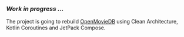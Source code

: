 ### _Work in progress ..._

The project is going to rebuild [OpenMovieDB](https://github.com/AntonShapovalov/Open-Movie-DB) using Clean Architecture, Kotlin Coroutines and JetPack Compose.
